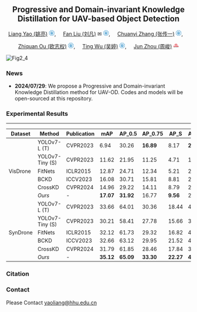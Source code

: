 <div align="center">

## Progressive and Domain-invariant Knowledge Distillation for UAV-based Object Detection

[Liang Yao (姚亮)](https://multimodality.group/author/%E5%A7%9A%E4%BA%AE/) 
<img src="assets/hhu_logo.png" alt="Logo" width="15">, &nbsp; &nbsp; 
[Fan Liu (刘凡)](https://multimodality.group/author/%E5%88%98%E5%87%A1/) ✉ 
<img src="assets/hhu_logo.png" alt="Logo" width="15">, &nbsp; &nbsp;
[Chuanyi Zhang (张传一)](https://ai.hhu.edu.cn/2023/0809/c17670a264073/page.htm) 
<img src="assets/hhu_logo.png" alt="Logo" width="15">, &nbsp; &nbsp; 

[Zhiquan Ou (欧志权)](https://multimodality.group/author/%E6%AC%A7%E5%BF%97%E6%9D%83/) 
<img src="assets/hhu_logo.png" alt="Logo" width="15">, &nbsp; &nbsp; 
[Ting Wu (吴婷)](https://multimodality.group/author/%E5%90%B4%E5%A9%B7/) 
<img src="assets/hhu_logo.png" alt="Logo" width="15">, &nbsp; &nbsp; 
[Jun Zhou (周峻)](https://experts.griffith.edu.au/7205-jun-zhou) 
<img src="assets/griffith_logo.png" alt="Logo" width="15">

</div>

![Fig2_4](https://github.com/user-attachments/assets/26aceea6-d277-4468-ba3d-39f6e268cc37)

### News

- **2024/07/29**: We propose a Progressive and Domain-invariant Knowledge Distillation method for UAV-OD. Codes and models will be open-sourced at this repository.

### Experimental Results

<table>  
    <thead>  
        <tr>  
            <th>Dataset</th>  
            <th>Method</th>  
            <th>Publication</th>  
            <th>mAP</th>  
            <th>AP_0.5</th>  
            <th>AP_0.75</th>  
            <th>AP_S</th>  
            <th>AP_M</th>  
            <th>AP_L</th>  
        </tr>  
    </thead>  
    <tbody>  
        <tr>  
            <td></td>  
            <td>YOLOv7-L (T)</td>  
            <td>CVPR2023</td>  
            <td>6.94</td>  
            <td>30.26</td>  
            <td><strong>16.89</strong></td>  
            <td>8.17</td>  
            <td><strong>26.90</strong></td>  
            <td><strong>42.41</strong></td>  
        </tr>  
        <tr>  
            <td></td>  
            <td>YOLOv7-Tiny (S)</td>  
            <td>CVPR2023</td>  
            <td>11.62</td>  
            <td>21.95</td>  
            <td>11.25</td>  
            <td>4.71</td>  
            <td>18.39</td>  
            <td>32.60</td>  
        </tr>  
        <tr>  
            <td>VisDrone</td>  
            <td>FitNets</td>  
            <td>ICLR2015</td>  
            <td>12.87</td>  
            <td>24.71</td>  
            <td>12.34</td>  
            <td>5.21</td>  
            <td>20.62</td>  
            <td>34.77</td>  
        </tr>  
        <tr>  
            <td></td>  
            <td>BCKD</td>  
            <td>ICCV2023</td>  
            <td>16.08</td>  
            <td>30.71</td>  
            <td>15.81</td>  
            <td>8.81</td>  
            <td>24.90</td>  
            <td>26.60</td>  
        </tr>  
        <tr>  
            <td></td>  
            <td>CrossKD</td>  
            <td>CVPR2024</td>  
            <td>14.96</td>  
            <td>29.22</td>  
            <td>14.11</td>  
            <td>8.79</td>  
            <td>23.77</td>  
            <td>24.54</td>  
        </tr>  
        <tr>  
            <td></td>  
            <td><em>Ours</em></td>  
            <td>-</td>  
            <td><strong>17.07</strong></td>  
            <td><strong>31.92</strong></td>  
            <td>16.77</td>  
            <td><strong>9.56</strong></td>  
            <td>25.90</td>  
            <td>38.98</td>  
        </tr>
<hr>
        <tr>  
            <td></td>  
            <td>YOLOv7-L (T)</td>  
            <td>CVPR2023</td>  
            <td>33.66</td>  
            <td>64.01</td>  
            <td>30.36</td>  
            <td>18.44</td>  
            <td>42.19</td>  
            <td><strong>40.97</strong></td>  
        </tr>  
        <tr>  
            <td></td>  
            <td>YOLOv7-Tiny (S)</td>  
            <td>CVPR2023</td>  
            <td>30.21</td>  
            <td>58.41</td>  
            <td>27.78</td>  
            <td>15.66</td>  
            <td>37.88</td>  
            <td>36.68</td>  
        </tr>  
        <tr>  
            <td>SynDrone</td>  
            <td>FitNets</td>  
            <td>ICLR2015</td>  
            <td>32.12</td>  
            <td>61.73</td>  
            <td>29.32</td>  
            <td>16.82</td>  
            <td>40.21</td>  
            <td>39.38</td>  
        </tr>  
        <tr>  
            <td></td>  
            <td>BCKD</td>  
            <td>ICCV2023</td>  
            <td>32.66</td>  
            <td>63.12</td>  
            <td>29.95</td>  
            <td>21.52</td>  
            <td>40.52</td>  
            <td>31.93</td>  
        </tr>  
        <tr>  
            <td></td>  
            <td>CrossKD</td>  
            <td>CVPR2024</td>  
            <td>31.79</td>  
            <td>61.85</td>  
            <td>28.46</td>  
            <td>17.84</td>  
            <td>39.53</td>  
            <td>30.88</td>  
        </tr>  
        <tr>  
            <td></td>  
            <td><em>Ours</em></td>  
            <td>-</td>  
            <td><strong>35.12</strong></td>  
            <td><strong>65.09</strong></td>  
            <td><strong>33.30</strong></td>  
            <td><strong>22.27</strong></td>  
            <td><strong>43.08</strong></td>  
            <td>36.51</td>  
        </tr>  
    </tbody>  
</table>

### Citation


### Contact
Please Contact yaoliang@hhu.edu.cn
